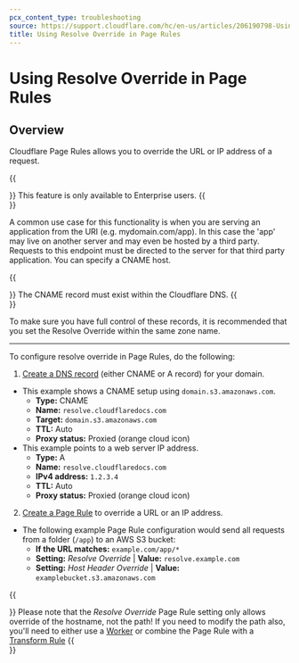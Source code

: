 ```yaml
---
pcx_content_type: troubleshooting
source: https://support.cloudflare.com/hc/en-us/articles/206190798-Using-Resolve-Override-in-Page-Rules
title: Using Resolve Override in Page Rules
---
```


# Using Resolve Override in Page Rules

## Overview

Cloudflare Page Rules allows you to override the URL or IP address of a request.

{{<Aside type="note">}}
This feature is only available to Enterprise users.
{{</Aside>}}

A common use case for this functionality is when you are serving an application from the URI (e.g. mydomain.com/app). In this case the 'app' may live on another server and may even be hosted by a third party. Requests to this endpoint must be directed to the server for that third party application. You can specify a CNAME host.

{{<Aside type="warning">}}
The CNAME record must exist within the Cloudflare DNS.
{{</Aside>}}

To make sure you have full control of these records, it is recommended that you set the Resolve Override within the same zone name.

___

To configure resolve override in Page Rules, do the following:

1. [Create a DNS record](/dns/manage-dns-records/how-to/create-dns-records/#create-dns-records) (either CNAME or A record) for your domain.

-   This example shows a CNAME setup using `domain.s3.amazonaws.com`.
    -   **Type:** CNAME
    -   **Name:** `resolve.cloudflaredocs.com`
    -   **Target:** `domain.s3.amazonaws.com`
    -   **TTL:** Auto
    -   **Proxy status:** Proxied (orange cloud icon)
-   This example points to a web server IP address.
    -   **Type:** A
    -   **Name:** `resolve.cloudflaredocs.com`
    -   **IPv4 address:** `1.2.3.4`
    -   **TTL:** Auto
    -   **Proxy status:** Proxied (orange cloud icon)

2. [Create a Page Rule](/support/page-rules/understanding-and-configuring-cloudflare-page-rules-page-rules-tutorial/#create-a-page-rule) to override a URL or an IP address.

-   The following example Page Rule configuration would send all requests from a folder (`/app`) to an AWS S3 bucket:
    -   **If the URL matches:** `example.com/app/*`
    -   **Setting:** _Resolve Override_ | **Value:** `resolve.example.com`
    -   **Setting:** _Host Header Override_ | **Value:** `examplebucket.s3.amazonaws.com`

{{<Aside type="warning">}}
Please note that the _Resolve Override_ Page Rule setting only allows override of the hostname, not the path!
If you need to modify the path also, you'll need to either use a [Worker](/workers/runtime-apis/request/#requestinitcfproperties) or combine the Page Rule with a [Transform Rule](/rules/transform/url-rewrite/)
{{</Aside>}}
